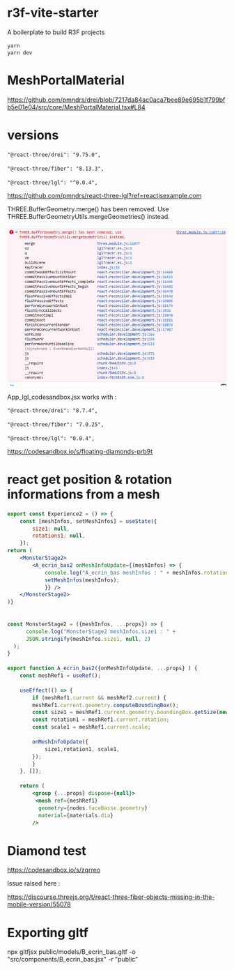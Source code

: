 # r3f-vite-starter

A boilerplate to build R3F projects

```
yarn
yarn dev
```

# MeshPortalMaterial

https://github.com/pmndrs/drei/blob/7217da84ac0aca7bee89e695b1f799bfb5e01e04/src/core/MeshPortalMaterial.tsx#L84

# versions

    "@react-three/drei": "9.75.0",

    "@react-three/fiber": "8.13.3",

    "@react-three/lgl": "^0.0.4",

https://github.com/pmndrs/react-three-lgl?ref=reactjsexample.com

THREE.BufferGeometry.merge() has been removed. Use THREE.BufferGeometryUtils.mergeGeometries() instead.

![Alt text](image.png)

App_lgl_codesandbox.jsx works with :

    "@react-three/drei": "8.7.4",

    "@react-three/fiber": "7.0.25",

    "@react-three/lgl": "0.0.4",

https://codesandbox.io/s/floating-diamonds-prb9t

# react get position & rotation informations from a mesh

```jsx
export const Experience2 = () => {
    const [meshInfos, setMeshInfos] = useState({
        size1: null,
        rotations1: null,
    });
return (
    <MonsterStage2>
        <A_ecrin_bas2 onMeshInfoUpdate={(meshInfos) => {
            console.log("A_ecrin_bas meshInfos : " + meshInfos.rotation1);
            setMeshInfos(meshInfos);
            }} />
    </MonsterStage2>
)}


const MonsterStage2 = ({meshInfos, ...props}) => {
      console.log("MonsterStage2 meshInfos.size1 : " +
      JSON.stringify(meshInfos.size1, null, 2)
  );
}

export function A_ecrin_bas2({onMeshInfoUpdate, ...props} ) {
    const meshRef1 = useRef();

    useEffect(() => {
        if (meshRef1.current && meshRef2.current) {
        meshRef1.current.geometry.computeBoundingBox();
        const size1 = meshRef1.current.geometry.boundingBox.getSize(new THREE.Vector3());
        const rotation1 = meshRef1.current.rotation;
        const scale1 = meshRef1.current.scale;

        onMeshInfoUpdate({
            size1,rotation1, scale1,
        });
        }
    }, []);

    return (
        <group {...props} dispose={null}>
         <mesh ref={meshRef1}
          geometry={nodes.faceBasse.geometry}
          material={materials.dia}
        />
```

# Diamond test 

https://codesandbox.io/s/zqrreo

Issue raised here : 

https://discourse.threejs.org/t/react-three-fiber-objects-missing-in-the-mobile-version/55078



# Exporting gltf

npx gltfjsx public/models/B_ecrin_bas.gltf -o "src/components/B_ecrin_bas.jsx" -r "public"
